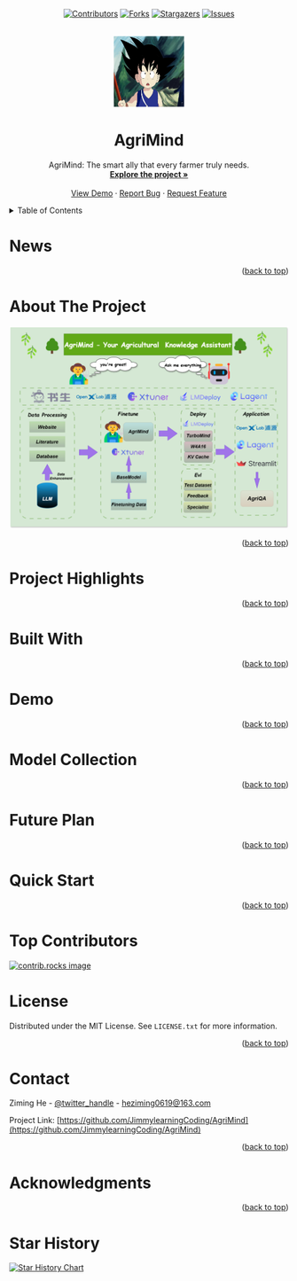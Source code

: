 <!-- Improved compatibility of back to top link: See: https://github.com/othneildrew/Best-README-Template/pull/73 -->
<a id="readme-top"></a>
<!--
*** Thanks for checking out the Best-README-Template. If you have a suggestion
*** that would make this better, please fork the repo and create a pull request
*** or simply open an issue with the tag "enhancement".
*** Don't forget to give the project a star!
*** Thanks again! Now go create something AMAZING! :D
-->


<div align="center">
<!-- PROJECT SHIELDS -->
<!--
*** I'm using markdown "reference style" links for readability.
*** Reference links are enclosed in brackets [ ] instead of parentheses ( ).
*** See the bottom of this document for the declaration of the reference variables
*** for contributors-url, forks-url, etc. This is an optional, concise syntax you may use.
*** https://www.markdownguide.org/basic-syntax/#reference-style-links
-->

[![Contributors][contributors-shield]][contributors-url]
[![Forks][forks-shield]][forks-url]
[![Stargazers][stars-shield]][stars-url]
[![Issues][issues-shield]][issues-url]
<!-- [![MIT License][license-shield]][license-url] -->
</div>


<!-- PROJECT LOGO -->
<br />

<div align="center">
  <a href="https://github.com/JimmylearningCoding/AgriMind">
    <img src="images/wukong.jpg" alt="Logo" width="130" height="130">
  </a>


<h1 align="center">AgriMind</h1>

  <p align="center">
    AgriMind: The smart ally that every farmer truly needs.
    <br />
    <a href="https://github.com/JimmylearningCoding/AgriMind"><strong>Explore the project »</strong></a>
    <br />
    <br />
    <a href="https://github.com/JimmylearningCoding/AgriMind">View Demo</a>
    ·
    <a href="https://github.com/JimmylearningCoding/AgriMind/issues/new?labels=bug&template=bug-report---.md">Report Bug</a>
    ·
    <a href="https://github.com/JimmylearningCoding/AgriMind/issues/new?labels=enhancement&template=feature-request---.md">Request Feature</a>
  </p>

</div>



<!-- TABLE OF CONTENTS -->

<details>
  <summary>Table of Contents</summary>
  <ol>
    <li>
      <a href="#News">News</a>
    </li>
    <li>
      <a href="#About The Project">About The Project</a>
    </li>
    <li>
      <a href="#Built With">Built With</a>
    </li>
    <li>
      <a href="#Demo">Demo</a>
    </li>
    <li><a href="#Model Collection">Model Collection</a></li>
    <li><a href="#Future Plan">Future Plan</a></li>
    <li><a href="#Quick Start">Quick Start</a></li>
    <li><a href="#License">License</a></li>
    <li><a href="#Contact">Contact</a></li>
    <li><a href="#Acknowledgments">Acknowledgments</a></li>
    <li><a href="#Star History">Star History</a></li>
  </ol>
</details>


<!-- Latest News -->
# News



<p align="right">(<a href="#readme-top">back to top</a>)</p>


<!-- ABOUT THE PROJECT -->

# About The Project

[![Product Name Screen Shot][product-screenshot]](https://example.com)



<p align="right">(<a href="#readme-top">back to top</a>)</p>


<!-- Project Highlights -->

# Project Highlights



<p align="right">(<a href="#readme-top">back to top</a>)</p>


<!-- Built With -->
# Built With

<!-- * [![Next][Next.js]][Next-url]
* [![React][React.js]][React-url]
* [![Vue][Vue.js]][Vue-url]
* [![Angular][Angular.io]][Angular-url]
* [![Svelte][Svelte.dev]][Svelte-url]
* [![Laravel][Laravel.com]][Laravel-url]
* [![Bootstrap][Bootstrap.com]][Bootstrap-url]
* [![JQuery][JQuery.com]][JQuery-url] -->

<p align="right">(<a href="#readme-top">back to top</a>)</p>



<!-- Demo -->

# Demo



<p align="right">(<a href="#readme-top">back to top</a>)</p>



<!-- Model Collection -->

# Model Collection



<p align="right">(<a href="#readme-top">back to top</a>)</p>


<!-- Future Plan -->
# Future Plan

<p align="right">(<a href="#readme-top">back to top</a>)</p>

<!-- Quick Start -->

# Quick Start



<p align="right">(<a href="#readme-top">back to top</a>)</p>


<!-- Top contributors -->
# Top Contributors

<a href="https://github.com/JimmylearningCoding/AgriMind/graphs/contributors">
  <img src="https://contrib.rocks/image?repo=JimmylearningCoding/AgriMind" alt="contrib.rocks image" />
</a>



<!-- LICENSE -->

# License

Distributed under the MIT License. See `LICENSE.txt` for more information.

<p align="right">(<a href="#readme-top">back to top</a>)</p>



<!-- CONTACT -->

# Contact

Ziming He - [@twitter_handle](https://twitter.com/twitter_handle) - heziming0619@163.com

Project Link: [https://github.com/JimmylearningCoding/AgriMind](https://github.com/JimmylearningCoding/AgriMind)

<p align="right">(<a href="#readme-top">back to top</a>)</p>



<!-- ACKNOWLEDGMENTS -->

# Acknowledgments



<p align="right">(<a href="#readme-top">back to top</a>)</p>

<!-- Star History -->
# Star History
[![Star History Chart](https://api.star-history.com/svg?repos=JimmylearningCoding/AgriMind&type=Date)](https://star-history.com/#JimmylearningCoding/AgriMind&Date)



<!-- MARKDOWN LINKS & IMAGES -->
<!-- https://www.markdownguide.org/basic-syntax/#reference-style-links -->

[contributors-shield]: https://img.shields.io/github/contributors/JimmylearningCoding/AgriMind.svg?style=for-the-badge
[contributors-url]: https://github.com/JimmylearningCoding/AgriMind/graphs/contributors
[forks-shield]: https://img.shields.io/github/forks/JimmylearningCoding/AgriMind.svg?style=for-the-badge
[forks-url]: https://github.com/JimmylearningCoding/AgriMind/network/members
[stars-shield]: https://img.shields.io/github/stars/JimmylearningCoding/AgriMind.svg?style=for-the-badge
[stars-url]: https://github.com/JimmylearningCoding/AgriMind/stargazers
[issues-shield]: https://img.shields.io/github/issues/JimmylearningCoding/AgriMind.svg?style=for-the-badge
[issues-url]: https://github.com/JimmylearningCoding/AgriMind/issues
[license-shield]: https://img.shields.io/github/license/JimmylearningCoding/AgriMind.svg?style=for-the-badge
[license-url]: https://github.com/JimmylearningCoding/AgriMind/blob/master/LICENSE.txt
[linkedin-shield]: https://img.shields.io/badge/-LinkedIn-black.svg?style=for-the-badge&logo=linkedin&colorB=555
[linkedin-url]: https://linkedin.com/in/linkedin_username
[product-screenshot]: images/Diagram.png
[Next.js]: https://img.shields.io/badge/next.js-000000?style=for-the-badge&logo=nextdotjs&logoColor=white
[Next-url]: https://nextjs.org/
[React.js]: https://img.shields.io/badge/React-20232A?style=for-the-badge&logo=react&logoColor=61DAFB
[React-url]: https://reactjs.org/
[Vue.js]: https://img.shields.io/badge/Vue.js-35495E?style=for-the-badge&logo=vuedotjs&logoColor=4FC08D
[Vue-url]: https://vuejs.org/
[Angular.io]: https://img.shields.io/badge/Angular-DD0031?style=for-the-badge&logo=angular&logoColor=white
[Angular-url]: https://angular.io/
[Svelte.dev]: https://img.shields.io/badge/Svelte-4A4A55?style=for-the-badge&logo=svelte&logoColor=FF3E00
[Svelte-url]: https://svelte.dev/
[Laravel.com]: https://img.shields.io/badge/Laravel-FF2D20?style=for-the-badge&logo=laravel&logoColor=white
[Laravel-url]: https://laravel.com
[Bootstrap.com]: https://img.shields.io/badge/Bootstrap-563D7C?style=for-the-badge&logo=bootstrap&logoColor=white
[Bootstrap-url]: https://getbootstrap.com
[JQuery.com]: https://img.shields.io/badge/jQuery-0769AD?style=for-the-badge&logo=jquery&logoColor=white
[JQuery-url]: https://jquery.com
